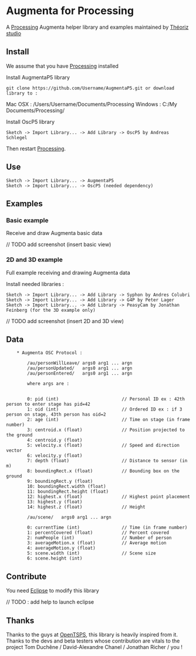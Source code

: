 Augmenta for Processing
=======================

A [Processing][] Augmenta helper library and examples maintained by [Théoriz studio][]

Install
-------

We assume that you have [Processing][] installed

Install AugmentaP5 library

```
git clone https://github.com/Username/AugmentaP5.git or download library to :
```

Mac OSX : /Users/Username/Documents/Processing
Windows : C:/My Documents/Processing/

Install OscP5 library

```
Sketch -> Import Library... -> Add Library -> OscP5 by Andreas Schlegel
```

Then restart [Processing][].

Use
---

```
Sketch -> Import Library... -> AugmentaP5
Sketch -> Import Library... -> OscP5 (needed dependency)
```

Examples
--------

### Basic example

Receive and draw Augmenta basic data

// TODO add screenshot (insert basic view)

### 2D and 3D example

Full example receiving and drawing Augmenta data

Install needed libraries :

```
Sketch -> Import Library... -> Add Library -> Syphon by Andres Colubri
Sketch -> Import Library... -> Add Library -> G4P by Peter Lager
Sketch -> Import Library... -> Add Library -> PeasyCam by Jonathan Feinberg (for the 3D example only)
```
// TODO add screenshot (insert 2D and 3D view)

Data
----

```
    * Augmenta OSC Protocol :

        /au/personWillLeave/ args0 arg1 ... argn
        /au/personUpdated/   args0 arg1 ... argn
        /au/personEntered/   args0 arg1 ... argn

        where args are :

        
        0: pid (int)                        // Personal ID ex : 42th person to enter stage has pid=42
        1: oid (int)                        // Ordered ID ex : if 3 person on stage, 43th person has oid=2
        2: age (int)                        // Time on stage (in frame number)
        3: centroid.x (float)               // Position projected to the ground
        4: centroid.y (float)               
        5: velocity.x (float)               // Speed and direction vector
        6: velocity.y (float)
        7: depth (float)                    // Distance to sensor (in m)
        8: boundingRect.x (float)           // Bounding box on the ground
        9: boundingRect.y (float)
        10: boundingRect.width (float)
        11: boundingRect.height (float)
        12: highest.x (float)               // Highest point placement
        13: highest.y (float)
        14: highest.z (float)               // Height

        /au/scene/   args0 arg1 ... argn

        0: currentTime (int)                // Time (in frame number)
        1: percentCovered (float)           // Percent covered
        2: numPeople (int)                  // Number of person
        3: averageMotion.x (float)          // Average motion
        4: averageMotion.y (float)
        5: scene.width (int)                // Scene size
        6: scene.height (int)
```
Contribute
----------

You need [Eclipse][] to modify this library

// TODO : add help to launch eclipse

Thanks
------

Thanks to the guys at [OpenTSPS][], this library is heavily inspired from it.
Thanks to the devs and beta testers whose contribution are vitals to the project
 Tom Duchêne / David-Alexandre Chanel / Jonathan Richer / you !

[Processing]: http://www.processing.org/
[Théoriz studio]: http://www.theoriz.com/
[OpenTSPS]: https://github.com/labatrockwell/openTSPS/
[Eclipse]: http://www.eclipse.org/
